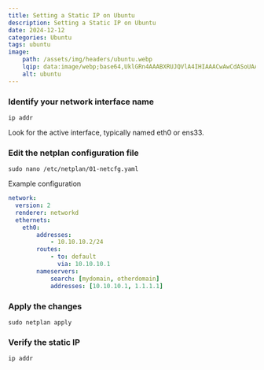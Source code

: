 ```yaml
---
title: Setting a Static IP on Ubuntu
description: Setting a Static IP on Ubuntu
date: 2024-12-12
categories: Ubuntu
tags: ubuntu
image:
    path: /assets/img/headers/ubuntu.webp
    lqip: data:image/webp;base64,UklGRn4AAABXRUJQVlA4IHIAAACwAwCdASoUAAsAPpE6mEeloyKhMAgAsBIJYwCdACHcZTwFlvdMTAD++6SPwAPkcjI+n0V0ZYJru5Mlcu0jzpR3b0MUx3ndb41UtfwXqKMUDtruG3ns9bmZr+Hs+GH03gF+hCvoqh2yTfz7yN9H0koAAAA=
    alt: ubuntu
---
```



### Identify your network interface name
```shell
ip addr
```
Look for the active interface, typically named eth0 or ens33.
### Edit the netplan configuration file
```shell
sudo nano /etc/netplan/01-netcfg.yaml
```
Example configuration
```yaml
network:
  version: 2
  renderer: networkd
  ethernets:
    eth0:
        addresses:
            - 10.10.10.2/24
        routes:
            - to: default
              via: 10.10.10.1
        nameservers:
            search: [mydomain, otherdomain]
            addresses: [10.10.10.1, 1.1.1.1]
```
### Apply the changes
```shell
sudo netplan apply
```
### Verify the static IP
```shell
ip addr
```
